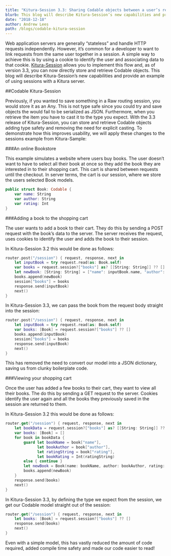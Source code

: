 ```yaml
---
title: "Kitura-Session 3.3: Sharing Codable objects between a user’s requests"
blurb: This blog will describe Kitura-Session’s new capabilities and provide an example of using sessions with a Kitura server
date: "2018-12-18"
author: Andrew Lees
path: /blogs/codable-kitura-session
---
```


Web application servers are generally “stateless” and handle HTTP requests independently. However, it’s common for a developer to want to link requests from the same user together in a session. A simple way to achieve this is by using a cookie to identify the user and associating data to that cookie. [Kitura-Session](https://github.com/IBM-Swift/Kitura-Session) allows you to implement this flow and, as of version 3.3, you can now directly store and retrieve Codable objects. This blog will describe Kitura-Session’s new capabilities and provide an example of using sessions with a Kitura server.

##Codable Kitura-Session

Previously, if you wanted to save something in a Raw routing session, you would store it as an Any. This is not type safe since you could try and save objects the would fail to be serialized as JSON. Furthermore, when you retrieve the item you have to cast it to the type you expect. With the 3.3 release of Kitura-Session, you can store and retrieve Codable objects adding type safety and removing the need for explicit casting. To demonstrate how this improves usability, we will apply these changes to the sessions example from Kitura-Sample:

###An online Bookstore

This example simulates a website where users buy books. The user doesn’t want to have to select all their book at once so they add the book they are interested in to their shopping cart. This cart is shared between requests until the checkout. In server terms, the cart is our session, where we store the users selected Book models.

```swift
public struct Book: Codable {
    var name: String
    var author: String
    var rating: Int  
}
```

###Adding a book to the shopping cart

The user wants to add a book to their cart. They do this by sending a POST request with the book’s data to the server. The server receives the request, uses cookies to identify the user and adds the book to their session.

In Kitura-Session 3.2 this would be done as follows:

```swift
router.post("/session") { request, response, next in
    let inputBook = try request.read(as: Book.self)
    var books = request.session?["books"] as? [[String: String]] ?? []
    let newBook: [String: String] = ["name": inputBook.name, "author": inputBook.author, "rating": String(inputBook.rating)]
    books.append(newBook)
    session["books"] = books
    response.send(inputBook)
    next()
}
```

In Kitura-Session 3.3, we can pass the book from the request body straight into the session:

```swift
router.post("/session") { request, response, next in
    let inputBook = try request.read(as: Book.self)
    var books: [Book] = request.session?["books"] ?? []
    books.append(inputBook)
    session["books"] = books
    response.send(inputBook)
    next()
}
```

This has removed the need to convert our model into a JSON dictionary, saving us from clunky boilerplate code.

###Viewing your shopping cart

Once the user has added a few books to their cart, they want to view all their books. The do this by sending a GET request to the server. Cookies identify the user again and all the books they previously saved in the session are returned to them.

In Kitura-Session 3.2 this would be done as follows:

```swift
router.get("/session") { request, response, next in
    let bookData = request.session?["books"] as? [[String: String]] ?? []
    var books: [Book] = []
    for book in bookData {
        guard let bookName = book["name"],
              let bookAuthor = book["author"],
              let ratingString = book["rating"],
              let bookRating = Int(ratingString)
        else { continue }
        let newBook = Book(name: bookName, author: bookAuthor, rating: bookRating)
        books.append(newBook)
    }
    response.send(books)
    next()
}
```

In Kitura-Session 3.3, by defining the type we expect from the session, we get our Codable model straight out of the session:

```swift
router.get("/session") { request, response, next in
    let books: [Book] = request.session?["books"] ?? []
    response.send(books)
    next()
}
```

Even with a simple model, this has vastly reduced the amount of code required, added compile time safety and made our code easier to read!
